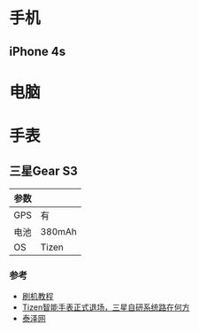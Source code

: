 # 手机

## iPhone 4s

# 电脑


# 手表


## 三星Gear S3


| 参数      |  |
| ----------- | ----------- |
| GPS      | 有       |
| 电池 | 380mAh |
| OS | Tizen |


### 参考


- [刷机教程](https://www.ithome.com/0/280/501.htm)
- [Tizen智能手表正式退场，三星自研系统路在何方](https://www.36kr.com/p/2829465635571973)
- [泰泽网](http://www.tizennet.com/)